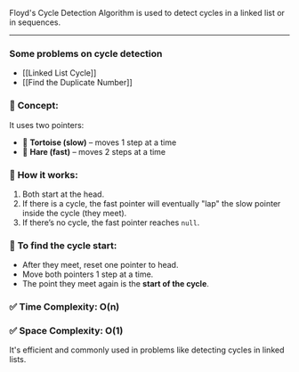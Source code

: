 Floyd's Cycle Detection Algorithm is used to detect cycles in a linked list or in sequences.

--- 
### Some problems on cycle detection 

- [[Linked List Cycle]] 
- [[Find the Duplicate Number]]

### 🔁 **Concept**:
It uses two pointers:

- 🐢 **Tortoise (slow)** – moves 1 step at a time
- 🐇 **Hare (fast)** – moves 2 steps at a time

### 🧠 **How it works**:

1. Both start at the head.
2. If there is a cycle, the fast pointer will eventually "lap" the slow pointer inside the cycle (they meet).
3. If there’s no cycle, the fast pointer reaches `null`.

### 🧩 **To find the cycle start**:

- After they meet, reset one pointer to head.
- Move both pointers 1 step at a time.
- The point they meet again is the **start of the cycle**.

### ✅ **Time Complexity**: O(n)
### ✅ **Space Complexity**: O(1)

It's efficient and commonly used in problems like detecting cycles in linked lists.

